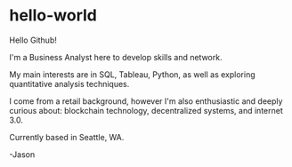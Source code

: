 # hello-world

Hello Github!

I'm a Business Analyst here to develop skills and network.

My main interests are in SQL, Tableau, Python, as well as exploring quantitative analysis techniques.

I come from a retail background, however I'm also enthusiastic and deeply curious about:  blockchain technology, decentralized systems, and internet 3.0.

Currently based in Seattle, WA.

-Jason
